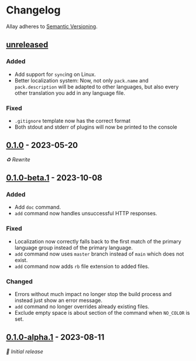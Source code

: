 # Changelog

Allay adheres to [Semantic Versioning](https://semver.org/).


## [unreleased][]

### Added

- Add support for `sync`ing on Linux.
- Better localization system: Now, not only `pack.name` and `pack.description` will be
  adapted to other languages, but also every other translation you add in any language
  file.


### Fixed

- `.gitignore` template now has the correct format
- Both stdout and stderr of plugins will now be printed to the console


## [0.1.0][] - 2023-05-20

_♻️ Rewrite_


## [0.1.0-beta.1][] - 2023-10-08

### Added

- Add `doc` command.
- `add` command now handles unsuccessful HTTP responses.

### Fixed

- Localization now correctly falls back to the first match of the primary language
  group instead of the primary language.
- `add` command now uses `master` branch instead of `main` which does not exist.
- `add` command now adds `rb` file extension to added files.

### Changed

- Errors without much impact no longer stop the build process and instead just show
  an error message.
- `add` command no longer overrides already existing files.
- Exclude empty space is about section of the command when `NO_COLOR` is set.


## [0.1.0-alpha.1][] - 2023-08-11

_🍰 Initial release_


[unreleased]: https://github.com/allay-mc/allay/compare/v0.1.0...HEAD
[0.1.0]: https://github.com/allay-mc/allay/compare/v0.1.0-beta.1...v0.1.0
[0.1.0-beta.1]: https://github.com/allay-mc/allay/compare/v0.1.0-alpha.1...v0.1.0-beta.1
[0.1.0-alpha.1]: https://github.com/allay-mc/allay/releases/v0.1.0-alpha.1
